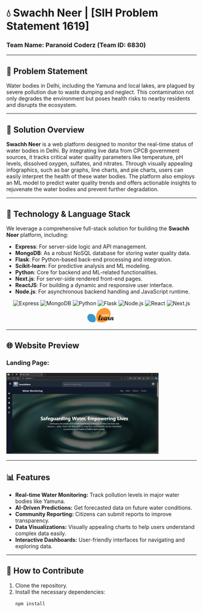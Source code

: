 # 💧 Swachh Neer | [SIH Problem Statement 1619]

### **Team Name:** Paranoid Coderz (Team ID: 6830)

---

## 🚩 **Problem Statement**
Water bodies in Delhi, including the Yamuna and local lakes, are plagued by severe pollution due to waste dumping and neglect. This contamination not only degrades the environment but poses health risks to nearby residents and disrupts the ecosystem.

---

## 🌟 **Solution Overview**
**Swachh Neer** is a web platform designed to monitor the real-time status of water bodies in Delhi. By integrating live data from CPCB government sources, it tracks critical water quality parameters like temperature, pH levels, dissolved oxygen, sulfates, and nitrates. Through visually appealing infographics, such as bar graphs, line charts, and pie charts, users can easily interpret the health of these water bodies. The platform also employs an ML model to predict water quality trends and offers actionable insights to rejuvenate the water bodies and prevent further degradation.

---

## 🔧 **Technology & Language Stack**

We leverage a comprehensive full-stack solution for building the **Swachh Neer** platform, including:

- **Express**: For server-side logic and API management.
- **MongoDB**: As a robust NoSQL database for storing water quality data.
- **Flask**: For Python-based back-end processing and integration.
- **Scikit-learn**: For predictive analysis and ML modeling.
- **Python**: Core for backend and ML-related functionalities.
- **Next.js**: For server-side rendered front-end pages.
- **ReactJS**: For building a dynamic and responsive user interface.
- **Node.js**: For asynchronous backend handling and JavaScript runtime.

<p align="center">
  <img src="https://img.icons8.com/color/48/000000/express-js.png" alt="Express" width = '80'/>
  <img src="https://img.icons8.com/color/48/000000/mongodb.png" alt="MongoDB" width = '80'/>
  <img src="https://img.icons8.com/color/48/000000/python.png" alt="Python" width = '80'/>
  <img src="https://img.icons8.com/color/48/000000/flask.png" alt="Flask" width = '80'/>
  <img src="https://img.icons8.com/color/48/000000/nodejs.png" alt="Node.js" width = '80'/>
  <img src="https://img.icons8.com/color/48/000000/react-native.png" alt="React" width = '80'/>
  <img src="https://img.icons8.com/color/48/000000/nextjs.png" alt="Next.js" width = '80' />
  <img src="https://github.com/pianist22/Images/blob/main/Scikit-learn.png" alt="Scikit-learn" width = '80'/>
</p>

---

## 🌐 **Website Preview**

### Landing Page:
  <img src="https://github.com/pianist22/Images/blob/main/Landing%20Page.png" alt="Landing Page" width="80%" >

---

## 📊 **Features**
- **Real-time Water Monitoring:** Track pollution levels in major water bodies like Yamuna.
- **AI-Driven Predictions:** Get forecasted data on future water conditions.
- **Community Reporting:** Citizens can submit reports to improve transparency.
- **Data Visualizations:** Visually appealing charts to help users understand complex data easily.
- **Interactive Dashboards:** User-friendly interfaces for navigating and exploring data.

---

## 🚀 **How to Contribute**
1. Clone the repository.
2. Install the necessary dependencies:
   ```bash
   npm install
